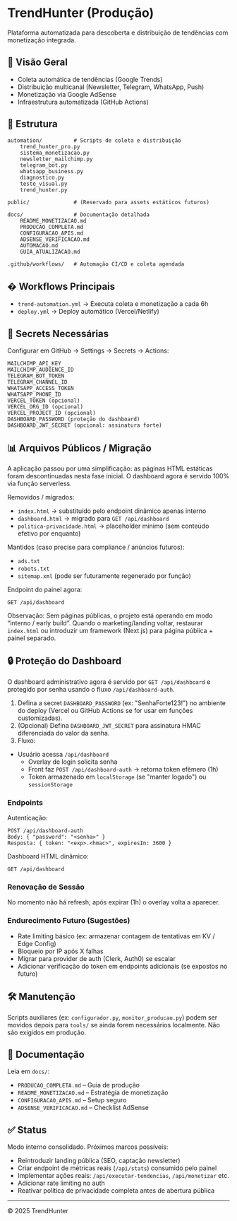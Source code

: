 ﻿# TrendHunter (Produção)

Plataforma automatizada para descoberta e distribuição de tendências com monetização integrada.

## 🚀 Visão Geral

- Coleta automática de tendências (Google Trends)
- Distribuição multicanal (Newsletter, Telegram, WhatsApp, Push)
- Monetização via Google AdSense
- Infraestrutura automatizada (GitHub Actions)

## 📂 Estrutura

```
automation/          # Scripts de coleta e distribuição
	trend_hunter_pro.py
	sistema_monetizacao.py
	newsletter_mailchimp.py
	telegram_bot.py
	whatsapp_business.py
	diagnostico.py
	teste_visual.py
	trend_hunter.py

public/              # (Reservado para assets estáticos futuros)

docs/                # Documentação detalhada
	README_MONETIZACAO.md
	PRODUCAO_COMPLETA.md
	CONFIGURACAO_APIS.md
	ADSENSE_VERIFICACAO.md
	AUTOMACAO.md
	GUIA_ATUALIZACAO.md

.github/workflows/   # Automação CI/CD e coleta agendada
```

## � Workflows Principais

- `trend-automation.yml` → Executa coleta e monetização a cada 6h
- `deploy.yml` → Deploy automático (Vercel/Netlify)

## 🔐 Secrets Necessárias

Configurar em GitHub → Settings → Secrets → Actions:

```
MAILCHIMP_API_KEY
MAILCHIMP_AUDIENCE_ID
TELEGRAM_BOT_TOKEN
TELEGRAM_CHANNEL_ID
WHATSAPP_ACCESS_TOKEN
WHATSAPP_PHONE_ID
VERCEL_TOKEN (opcional)
VERCEL_ORG_ID (opcional)
VERCEL_PROJECT_ID (opcional)
DASHBOARD_PASSWORD (proteção do dashboard)
DASHBOARD_JWT_SECRET (opcional: assinatura forte)
```

## 📊 Arquivos Públicos / Migração

A aplicação passou por uma simplificação: as páginas HTML estáticas foram descontinuadas nesta fase inicial. O dashboard agora é servido 100% via função serverless.

Removidos / migrados:

- `index.html` → substituído pelo endpoint dinâmico apenas interno
- `dashboard.html` → migrado para `GET /api/dashboard`
- `politica-privacidade.html` → placeholder mínimo (sem conteúdo efetivo por enquanto)

Mantidos (caso precise para compliance / anúncios futuros):

- `ads.txt`
- `robots.txt`
- `sitemap.xml` (pode ser futuramente regenerado por função)

Endpoint do painel agora:

```
GET /api/dashboard
```

Observação: Sem páginas públicas, o projeto está operando em modo “interno / early build”. Quando o marketing/landing voltar, restaurar `index.html` ou introduzir um framework (Next.js) para página pública + painel separado.

## 🔒 Proteção do Dashboard

O dashboard administrativo agora é servido por `GET /api/dashboard` e protegido por senha usando o fluxo `/api/dashboard-auth`.

1. Defina a secret `DASHBOARD_PASSWORD` (ex: "SenhaForte123!") no ambiente do deploy (Vercel ou GitHub Actions se for usar em funções customizadas).
2. (Opcional) Defina `DASHBOARD_JWT_SECRET` para assinatura HMAC diferenciada do valor da senha.
3. Fluxo:
- Usuário acessa `/api/dashboard`
   - Overlay de login solicita senha
   - Front faz `POST /api/dashboard-auth` → retorna token efêmero (1h)
   - Token armazenado em `localStorage` (se "manter logado") ou `sessionStorage`

### Endpoints

Autenticação:

```
POST /api/dashboard-auth
Body: { "password": "<senha>" }
Resposta: { token: "<exp>.<hmac>", expiresIn: 3600 }
```

Dashboard HTML dinâmico:

```
GET /api/dashboard
```

### Renovação de Sessão

No momento não há refresh; após expirar (1h) o overlay volta a aparecer.

### Endurecimento Futuro (Sugestões)

- Rate limiting básico (ex: armazenar contagem de tentativas em KV / Edge Config)
- Bloqueio por IP após X falhas
- Migrar para provider de auth (Clerk, Auth0) se escalar
- Adicionar verificação do token em endpoints adicionais (se expostos no futuro)

## 🛠 Manutenção

Scripts auxiliares (ex: `configurador.py`, `monitor_producao.py`) podem ser movidos depois para `tools/` se ainda forem necessários localmente. Não são exigidos em produção.

## 📘 Documentação

Leia em `docs/`:

- `PRODUCAO_COMPLETA.md` – Guia de produção
- `README_MONETIZACAO.md` – Estratégia de monetização
- `CONFIGURACAO_APIS.md` – Setup seguro
- `ADSENSE_VERIFICACAO.md` – Checklist AdSense

## ✅ Status

Modo interno consolidado. Próximos marcos possíveis:

- Reintroduzir landing pública (SEO, captação newsletter)
- Criar endpoint de métricas reais (`/api/stats`) consumido pelo painel
- Implementar ações reais: `/api/executar-tendencias`, `/api/monetizar` etc.
- Adicionar rate limiting no auth
- Reativar política de privacidade completa antes de abertura pública

---

© 2025 TrendHunter
